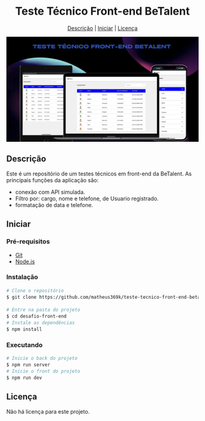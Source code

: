 <h1 align="center">Teste Técnico Front-end BeTalent</h1>
<div align="center">
  <a href="#descrição">Descrição</a> |
  <a href="#iniciar">Iniciar</a> |
  <a href="#licença">Licença</a>
</div>

<p>
 <img src="./public/project-preview.jpg" />
</p>

## Descrição
Este é um repositório de um testes técnicos em front-end da BeTalent. As principais funções da aplicação são:

- conexão com API simulada.
- Filtro por: cargo, nome e telefone, de Usuario registrado.
- formatação de data e telefone.

## Iniciar
### Pré-requisitos
- [Git](https://git-scm.com/)
- [Node.js](https://nodejs.org/en/)

### Instalação
```bash
# Clone o repositório
$ git clone https://github.com/matheus369k/teste-tecnico-front-end-betalent.git

# Entre na pasta do projeto
$ cd desafio-front-end
# Instale as dependências
$ npm install
```
### Executando
```bash
# Inicie o back do projeto
$ npm run server
# Inicie o front do projeto
$ npm run dev
```
## Licença
Não há licença para este projeto.


